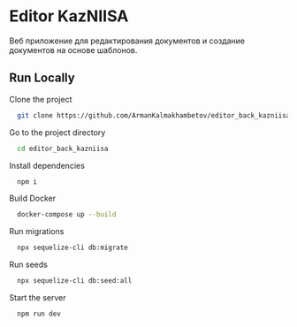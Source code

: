 # Editor KazNIISA

Веб приложение для редактирования документов и создание документов на основе шаблонов.

## Run Locally

Clone the project

```bash
  git clone https://github.com/ArmanKalmakhambetov/editor_back_kazniisa.git
```

Go to the project directory

```bash
  cd editor_back_kazniisa
```

Install dependencies

```bash
  npm i
```

Build Docker

```bash
  docker-compose up --build
```

Run migrations

```bash
  npx sequelize-cli db:migrate
```

Run seeds

```bash
  npx sequelize-cli db:seed:all
```

Start the server

```bash
  npm run dev
```

